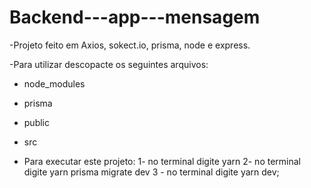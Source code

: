 # Backend---app---mensagem

-Projeto feito em Axios, sokect.io, prisma, node e express.

-Para utilizar descopacte os seguintes arquivos:
- node_modules
- prisma
- public
- src

- Para executar este projeto:
1- no terminal digite yarn
2- no terminal digite yarn prisma migrate dev
3 - no terminal digite yarn dev;
